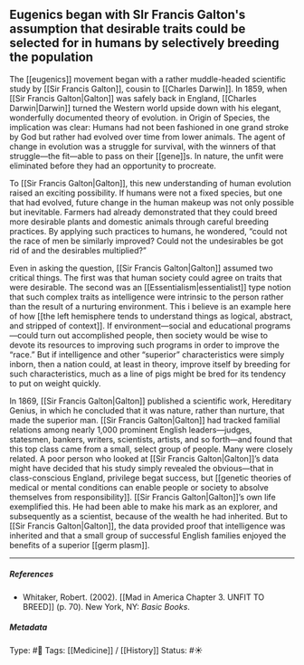 ## Eugenics began with SIr Francis Galton's assumption that desirable traits could be selected for in humans by selectively breeding the population # 

The [[eugenics]] movement began with a rather muddle-headed scientific study by [[Sir Francis Galton]], cousin to [[Charles Darwin]]. In 1859, when [[Sir Francis Galton|Galton]] was safely back in England, [[Charles Darwin|Darwin]] turned the Western world upside down with his elegant, wonderfully documented theory of evolution. in Origin of Species, the implication was clear: Humans had not been fashioned in one grand stroke by God but rather had evolved over time from lower animals. The agent of change in evolution was a struggle for survival, with the winners of that struggle—the fit—able to pass on their [[gene]]s. In nature, the unfit were eliminated before they had an opportunity to procreate.

To [[Sir Francis Galton|Galton]], this new understanding of human evolution raised an exciting possibility. If humans were not a fixed species, but one that had evolved, future change in the human makeup was not only possible but inevitable. Farmers had already demonstrated that they could breed more desirable plants and domestic animals through careful breeding practices. By applying such practices to humans, he wondered, “could not the race of men be similarly improved? Could not the undesirables be got rid of and the desirables multiplied?”

Even in asking the question, [[Sir Francis Galton|Galton]] assumed two critical things. The first was that human society could agree on traits that were desirable. The second was an [[Essentialism|essentialist]] type notion that such complex traits as intelligence were intrinsic to the person rather than the result of a nurturing environment. This i believe is an example here of how [[the left hemisphere tends to understand things as logical, abstract, and stripped of context]]. If environment—social and educational programs—could turn out accomplished people, then society would be wise to devote its resources to improving such programs in order to improve the “race.” But if intelligence and other “superior” characteristics were simply inborn, then a nation could, at least in theory, improve itself by breeding for such characteristics, much as a line of pigs might be bred for its tendency to put on weight quickly.

In 1869, [[Sir Francis Galton|Galton]] published a scientific work, Hereditary Genius, in which he concluded that it was nature, rather than nurture, that made the superior man. [[Sir Francis Galton|Galton]] had tracked familial relations among nearly 1,000 prominent English leaders—judges, statesmen, bankers, writers, scientists, artists, and so forth—and found that this top class came from a small, select group of people. Many were closely related. A poor person who looked at [[Sir Francis Galton|Galton]]’s data might have decided that his study simply revealed the obvious—that in class-conscious England, privilege begat success, but [[genetic theories of medical or mental conditions can enable people or society to absolve themselves from responsibility]]. [[Sir Francis Galton|Galton]]’s own life exemplified this. He had been able to make his mark as an explorer, and subsequently as a scientist, because of the wealth he had inherited. But to [[Sir Francis Galton|Galton]], the data provided proof that intelligence was inherited and that a small group of successful English families enjoyed the benefits of a superior [[germ plasm]].

___

##### References

- Whitaker, Robert. (2002). [[Mad in America Chapter 3. UNFIT TO BREED]] (p. 70). New York, NY: _Basic Books_.

##### Metadata

Type: #🔴 
Tags: [[Medicine]] / [[History]] 
Status: #☀️ 